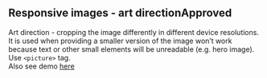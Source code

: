 <h2>Responsive images - art direction<span class="status approved">Approved</span></h2>

Art direction - cropping the image differently in different device resolutions. It is used when providing a smaller version of the image won’t work because text or other small elements will be unreadable (e.g. hero image).  
Use `<picture>` tag.  
Also see demo [here](https://scottjehl.github.io/picturefill/examples/demo-02.html)
